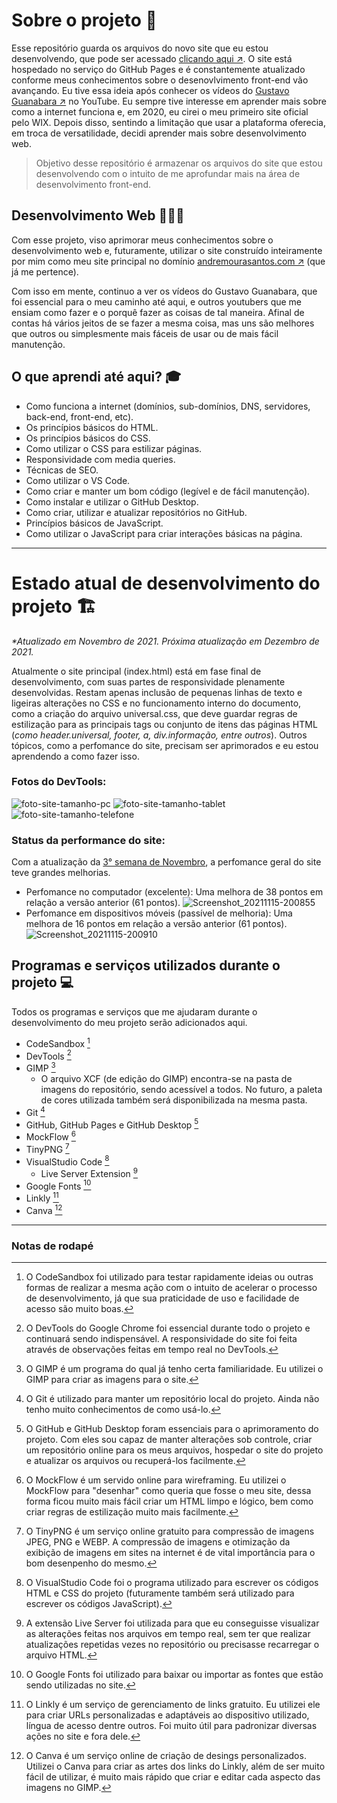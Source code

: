# Sobre o projeto 📝
Esse repositório guarda os arquivos do novo site que eu estou desenvolvendo, que pode ser acessado [clicando aqui ↗](https://andremourasantos.github.io/). O site está hospedado no serviço do GitHub Pages e é constantemente atualizado conforme meus conhecimentos sobre o desenovlvimento front-end vão avançando. Eu tive essa ideia após conhecer os vídeos do [Gustavo Guanabara ↗](https://www.youtube.com/c/CursoemV%C3%ADdeo) no YouTube. Eu sempre tive interesse em aprender mais sobre como a internet funciona e, em 2020, eu cirei o meu primeiro site oficial pelo WIX. Depois disso, sentindo a limitação que usar a plataforma oferecia, em troca de versatilidade, decidi aprender mais sobre desenvolvimento web.

> Objetivo desse repositório é armazenar os arquivos do site que estou desenvolvendo com o intuito de me aprofundar mais na área de desenvolvimento front-end.

## Desenvolvimento Web 👨🏽‍💻
Com esse projeto, viso aprimorar meus conhecimentos sobre o desenvolvimento web e, futuramente, utilizar o site construído inteiramente por mim como meu site principal no domínio [andremourasantos.com ↗](https://www.andremoruasantos.com) (que já me pertence).

Com isso em mente, continuo a ver os vídeos do Gustavo Guanabara, que foi essencial para o meu caminho até aqui, e outros youtubers que me ensiam como fazer e o porquê fazer as coisas de tal maneira. Afinal de contas há vários jeitos de se fazer a mesma coisa, mas uns são melhores que outros ou simplesmente mais fáceis de usar ou de mais fácil manutenção.

## O que aprendi até aqui? 🎓
- Como funciona a internet (domínios, sub-domínios, DNS, servidores, back-end, front-end, etc).
- Os princípios básicos do HTML.
- Os princípios básicos do CSS.
- Como utilizar o CSS para estilizar páginas.
- Responsividade com media queries.
- Técnicas de SEO.
- Como utilizar o VS Code.
- Como criar e manter um bom código (legível e de fácil manutenção).
- Como instalar e utilizar o GitHub Desktop.
- Como criar, utilizar e atualizar repositórios no GitHub.
- Princípios básicos de JavaScript.
- Como utilizar o JavaScript para criar interações básicas na página.

---

# Estado atual de desenvolvimento do projeto 🏗
_*Atualizado em Novembro de 2021. Próxima atualização em Dezembro de 2021._

Atualmente o site principal (index.html) está em fase final de desenvolvimento, com suas partes de responsividade plenamente desenvolvidas. Restam apenas inclusão de pequenas linhas de texto e ligeiras alterações no CSS e no funcionamento interno do documento, como a criação do arquivo universal.css, que deve guardar regras de estilização para as principais tags ou conjunto de itens das páginas HTML (_como header.universal, footer, a, div.informação, entre outros_). Outros tópicos, como a perfomance do site, precisam ser aprimorados e eu estou aprendendo a como fazer isso.

### Fotos do DevTools:
![foto-site-tamanho-pc](https://user-images.githubusercontent.com/92397834/140981870-86a6eda3-662d-434a-a324-aeba7fb4b817.png)
![foto-site-tamanho-tablet](https://user-images.githubusercontent.com/92397834/140981875-ec3bc36a-5db0-4379-a4c5-44bfbd8eca85.png)
![foto-site-tamanho-telefone](https://user-images.githubusercontent.com/92397834/140981879-81a0b9df-dd63-4212-9841-75b2088c2a7b.png)

### Status da performance do site:
Com a atualização da [3° semana de Novembro](https://github.com/andremourasantos/andremourasantos.github.io/commit/7cc10be792253b7e45174922f1cd6e74b482a8b6), a perfomance geral do site teve grandes melhorias.
- Perfomance no computador (excelente): Uma melhora de 38 pontos em relação a versão anterior (61 pontos).
	![Screenshot_20211115-200855](https://user-images.githubusercontent.com/92397834/142767748-3ca14e82-348c-4d63-abfb-6825248af248.png)
- Perfomance em dispositivos móveis (passível de melhoria): Uma melhora de 16 pontos em relação a versão anterior (61 pontos).
	![Screenshot_20211115-200910](https://user-images.githubusercontent.com/92397834/142767757-51d9de68-f4fe-4ac0-a835-0517f93243b5.png)

## Programas e serviços utilizados durante o projeto 💻
Todos os programas e serviços que me ajudaram durante o desenvolvimento do meu projeto serão adicionados aqui.
- CodeSandbox [^1]
- DevTools [^2]
- GIMP [^3]
	- O arquivo XCF (de edição do GIMP) encontra-se na pasta de imagens do repositório, sendo acessível a todos. No futuro, a paleta de cores utilizada também será disponibilizada na mesma pasta.
- Git [^4]
- GitHub, GitHub Pages e GitHub Desktop [^5]
- MockFlow [^6]
- TinyPNG [^7]
- VisualStudio Code [^8]
	- Live Server Extension [^9]
- Google Fonts [^10]
- Linkly [^11]
- Canva [^12]

---

### Notas de rodapé
[^1]:O CodeSandbox foi utilizado para testar rapidamente ideias ou outras formas de realizar a mesma ação com o intuito de acelerar o processo de desenvolvimento, já que sua praticidade de uso e facilidade de acesso são muito boas.
[^2]:O DevTools do Google Chrome foi essencial durante todo o projeto e continuará sendo indispensável. A responsividade do site foi feita através de observações feitas em tempo real no DevTools.
[^3]:O GIMP é um programa do qual já tenho certa familiaridade. Eu utilizei o GIMP para criar as imagens para o site.
[^4]:O Git é utilizado para manter um repositório local do projeto. Ainda não tenho muito conhecimentos de como usá-lo.
[^5]:O GitHub e GitHub Desktop foram essenciais para o aprimoramento do projeto. Com eles sou capaz de manter alterações sob controle, criar um repositório online para os meus arquivos, hospedar o site do projeto e atualizar os arquivos ou recuperá-los facilmente.
[^6]:O MockFlow é um servido online para wireframing. Eu utilizei o MockFlow para "desenhar" como queria que fosse o meu site, dessa forma ficou muito mais fácil criar um HTML limpo e lógico, bem como criar regras de estilização muito mais facilmente.
[^7]:O TinyPNG é um serviço online gratuito para compressão de imagens JPEG, PNG e WEBP. A compressão de imagens e otimização da exibição de imagens em sites na internet é de vital importância para o bom desenpenho do mesmo.
[^8]:O VisualStudio Code foi o programa utilizado para escrever os códigos HTML e CSS do projeto (futuramente também será utilizado para escrever os códigos JavaScript).
[^9]:A extensão Live Server foi utilizada para que eu conseguisse visualizar as alterações feitas nos arquivos em tempo real, sem ter que realizar atualizações repetidas vezes no repositório ou precisasse recarregar o arquivo HTML.
[^10]:O Google Fonts foi utilizado para baixar ou importar as fontes que estão sendo utilizadas no site.
[^11]: O Linkly é um serviço de gerenciamento de links gratuito. Eu utilizei ele para criar URLs personalizadas e adaptáveis ao dispositivo utilizado, língua de acesso dentre outros. Foi muito útil para padronizar diversas ações no site e fora dele.
[^12]: O Canva é um serviço online de criação de desings personalizados. Utilizei o Canva para criar as artes dos links do Linkly, além de ser muito fácil de utilizar, é muito mais rápido que criar e editar cada aspecto das imagens no GIMP.